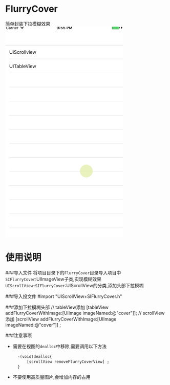 # FlurryCover
简单封装下拉模糊效果  
![img](screenshot.gif)

使用说明
=======
###导入文件
将项目目录下的`FlurryCover`目录导入项目中
`SIFlurryCover`:UIImageView子类,实现模糊效果
`UIScrollView+SIFlurryCover`:UIScrollView的分类,添加头部下拉模糊

###导入投文件
	#import "UIScrollView+SIFlurryCover.h"
	
###添加下拉模糊头部
	// tableView添加
	[tableView addFlurryCoverWithImage:[UIImage imageNamed:@"cover"]];
	// scrollView添加
	[scrollView addFlurryCoverWithImage:[UIImage imageNamed:@"cover"]] ;
	
###注意事项
* 需要在视图的`dealloc`中移除,需要调用以下方法

		-(void)dealloc{
    		[scrollView removeFlurryCoverView] ;
		}
* 不要使用高质量图片,会增加内存的占用



